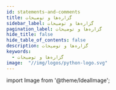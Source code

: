```yaml
---
id: statements-and-comments
title: گزاره‌ها و توضیحات
sidebar_label: گزاره‌ها و توضیحات
pagination_label: گزاره‌ها و توضیحات
hide_title: false
hide_table_of_contents: false
description: گزاره‌ها و توضیحات
keywords:
  - گزاره‌ها و توضیحات
image:  "//img/logos/python-logo.svg"
---
```


import Image from '@theme/IdealImage';
